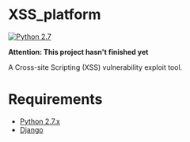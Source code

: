 # XSS_platform

[![Python 2.7](https://img.shields.io/badge/python-2.7-yellow.svg)](https://www.python.org/)

**Attention: This project hasn't finished yet**

A Cross-site Scripting (XSS) vulnerability exploit tool.

# Requirements

* [Python 2.7.x](http://www.python.org/download/)
* [Django](https://pypi.python.org/pypi/django/)
